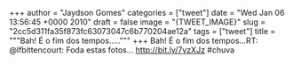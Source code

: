 
+++
author = "Jaydson Gomes"
categories = ["tweet"]
date = "Wed Jan 06 13:56:45 +0000 2010"
draft = false
image = "{TWEET_IMAGE}"
slug = "2cc5d311fa35f873fc63073047c6b770204ae12a"
tags = ["tweet"]
title = """Bah! É o fim dos tempos....."""
+++
Bah! É o fim dos tempos...RT: @lfbittencourt: Foda estas fotos... http://bit.ly/7yzXJz #chuva

